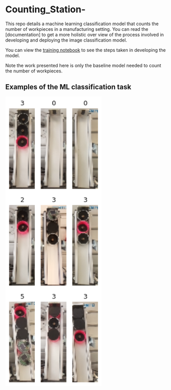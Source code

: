 # Counting_Station-
This repo details a machine learning classification model that counts the number of workpieces in a manufacturing setting. You can read the [documentation] to get a more holistic over view of the process involved in developing and deploying the image classification model. 

You can view the [training notebook](https://github.com/AbdulRahmanSilmy/Assembly-line-Counting-Station/blob/main/baseline_model.ipynb) to see the steps taken in developing the model.

Note the work presented here is only the baseline model needed to count the number of workpieces. 

## Examples of the ML classification task

<img src="https://github.com/AbdulRahmanSilmy/Assembly-line-Counting-Station/blob/main/example_img.jpg" width="300" height="900" />
